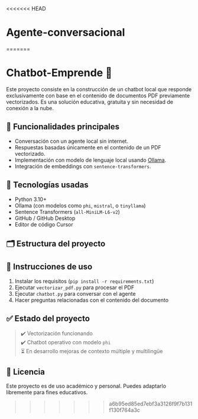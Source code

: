 <<<<<<< HEAD
# Agente-conversacional
=======
# Chatbot-Emprende 🤖

Este proyecto consiste en la construcción de un chatbot local que responde exclusivamente con base en el contenido de documentos PDF previamente vectorizados. Es una solución educativa, gratuita y sin necesidad de conexión a la nube.

## 🚀 Funcionalidades principales

- Conversación con un agente local sin internet.
- Respuestas basadas únicamente en el contenido de un PDF vectorizado.
- Implementación con modelo de lenguaje local usando [Ollama](https://ollama.com).
- Integración de embeddings con `sentence-transformers`.

## 🧠 Tecnologías usadas

- Python 3.10+
- Ollama (con modelos como `phi`, `mistral`, o `tinyllama`)
- Sentence Transformers (`all-MiniLM-L6-v2`)
- GitHub / GitHub Desktop
- Editor de código Cursor

## 🗂 Estructura del proyecto


## 📝 Instrucciones de uso

1. Instalar los requisitos (`pip install -r requirements.txt`)
2. Ejecutar `vectorizar_pdf.py` para procesar el PDF
3. Ejecutar `chatbot.py` para conversar con el agente
4. Hacer preguntas relacionadas con el contenido del documento

## ✅ Estado del proyecto

> ✔️ Vectorización funcionando  
> ✔️ Chatbot operativo con modelo `phi`  
> ⏳ En desarrollo mejoras de contexto múltiple y multilingüe

## 📄 Licencia

Este proyecto es de uso académico y personal. Puedes adaptarlo libremente para fines educativos.
>>>>>>> a6b95ed85ed7ebf3a3126f9f7b131f130f764a3c
